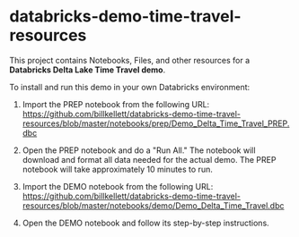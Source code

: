 # databricks-demo-time-travel-resources
This project contains Notebooks, Files, and other resources for a __Databricks Delta Lake Time Travel demo__.

To install and run this demo in your own Databricks environment:

1. Import the PREP notebook from the following URL: https://github.com/billkellett/databricks-demo-time-travel-resources/blob/master/notebooks/prep/Demo_Delta_Time_Travel_PREP.dbc 

2. Open the PREP notebook and do a "Run All."  The notebook will download and format all data needed for the actual demo.  The PREP notebook will take approximately 10 minutes to run.

3. Import the DEMO notebook from the following URL: https://github.com/billkellett/databricks-demo-time-travel-resources/blob/master/notebooks/demo/Demo_Delta_Time_Travel.dbc 

4. Open the DEMO notebook and follow its step-by-step instructions.
